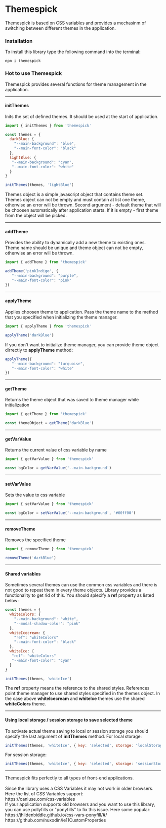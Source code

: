 # Themespick
Themespick is based on CSS variables and provides a mechasinm of switching between different themes in the application.

<h3>Installation</h3>
To install this library type the following command into the terminal:

```
npm i themespick
```

<h3>Hot to use Themespick</h3>

Themespick provides several functions for theme management in the application.
<hr>
<h4>initThemes</h4>
Inits the set of defined themes. It should be used at the start of application.

```javascript
import { initThemes } from 'themespick'
```

```javascript
const themes = {
  darkBlue: {
    "--main-background": "blue",
    "--main-font-color": "black"
  },
  lightBlue: {
   "--main-background": "cyan",
   "--main-font-color": "white"
  }
}

initThemes(themes, 'lightBlue')

```
Themes object is a simple javascript object that contains theme set. Themes object can not be empty and must contain at list one theme, otherwise an error will be thrown. Second argument - default theme that will be choosen automatically after application starts. If it is empty - first theme from the object will be picked.

<hr>
<h4>addTheme</h4>
Provides the ability to dynamically add a new theme to existing ones. Theme name should be unique and theme object can not be empty, otherwise an error will be thrown.

```javascript
import { addTheme } from 'themespick'
```

```javascript
addTheme('pinkIndigo', {
   "--main-background": "purple",
   "--main-font-color": "pink"
})
```

<hr>
<h4>applyTheme</h4>
Applies choosen theme to application. Pass the theme name to the method that you specified when initializing the theme manager.

```javascript
import { applyTheme } from 'themespick'
```

```javascript
applyTheme('darkBlue')
```
If you don't want to initialize theme manager, you can provide theme object dirrectly to <b>applyTheme</b> method:

```javascript
applyTheme({
   "--main-background": "turquoise",
   "--main-font-color": "white"
})
```

<hr>
<h4>getTheme</h4>
Returns the theme object that was saved to theme manager while initialization

```javascript
import { getTheme } from 'themespick'
```

```javascript
const themeObject = getTheme('darkBlue')
```

<hr>
<h4>getVarValue</h4>
Returns the current value of css variable by name

```javascript
import { getVarValue } from 'themespick'
```

```javascript
const bgColor = getVarValue('--main-background')
```

<hr>
<h4>setVarValue</h4>
Sets the value to css variable

```javascript
import { setVarValue } from 'themespick'
```

```javascript
const bgColor = setVarValue('--main-background', '#00ff00')
```

<hr>
<h4>removeTheme</h4>
Removes the specified theme

```javascript
import { removeTheme } from 'themespick'
```

```javascript
removeTheme('darkBlue')
```

<hr>
<h4>Shared variables</h4>
Sometimes several themes can use the common css variables and there is not good to repeat them in every theme objects. Library provides a functionality to get rid of this. You should splecify a <b>ref</b> property as listed below:

```javascript
const themes = {
  whiteColors: {
    "--main-background": "white",
    "--modal-shadow-color": "pink"
  },
  whiteIcecream: {
    "ref": "whiteColors"
    "--main-font-color": "black"
  },
  whiteIce: {
   "ref": "whiteColors"
   "--main-font-color": "cyan"
  }
}

initThemes(themes, 'whiteIce')
```
The <b>ref</b> property means the reference to the shared styles. References point theme manager to use shared styles specified in the themes object. In the case above <b>whiteIcecream</b> and <b>whiteIce</b> themes use the shared <b>whiteColors</b> theme.

<hr>
<h4>Using local storage / session storage to save selected theme</h4>
To activate actual theme saving to local or session storage you should specify the last argument of <b>initThemes</b> method.
For local storage:

```javascript
initThemes(themes, 'whiteIce', { key: 'selected', storage: 'localStorage' })
```
For session storage:

```javascript
initThemes(themes, 'whiteIce', { key: 'selected', storage: 'sessionStorage' })
```

<hr>
Themespick fits perfectly to all types of front-end applications.<br><br>
Since the library uses a CSS Variables it may not work in older browsers.<br>
Here the list of CSS Variables support:<br>
https://caniuse.com/css-variables
<br>
If your application supports old browsers and you want to use this library, you can use pollyfills or "ponyfills" to fix this issue. Here some popular: <br>
https://jhildenbiddle.github.io/css-vars-ponyfill/#/ <br>
https://github.com/nuxodin/ie11CustomProperties <br>
